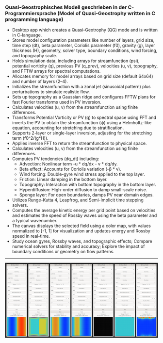 ### Quasi-Geostrophisches Modell geschrieben in der C-Programmiersprache (Model of Quasi-Geostrophy written in C programming language)

* Desktop app which creates a Quasi-Geotrophy (QG) mode and is written in C-language.
* Stores model configuration parameters like number of layers, grid size, time step (dt), beta parameter, Coriolis parameter (f0), gravity (g), layer thickness (H), geometry, solver type, boundary conditions, wind forcing, and topography scale.
* Holds simulation data, including arrays for streamfunction (psi), potential vorticity (q), previous PV (q_prev), velocities (u, v), topography, and FFTW arrays for spectral computations.
* Allocates memory for model arrays based on grid size (default 64x64) and number of layers (2–4).
* Initializes the streamfunction with a zonal jet (sinusoidal pattern) plus perturbations to simulate realistic flow.
* Sets up topography as a Gaussian ridge and configures FFTW plans for fast Fourier transforms used in PV inversion.
* Calculates velocities (u, v) from the streamfunction using finite differences.
* Transforms Potential Vorticity or PV (q) to spectral space using FFT and inverts the PV to obtain the streamfunction (ψ) using a Helmholtz-like equation, accounting for stretching due to stratification.
* Supports 2-layer or single-layer inversion, adjusting for the stretching term (f0^2/(g*H)).
* Applies inverse FFT to return the streamfunction to physical space.
* Calculates velocities (u, v) from the streamfunction using finite differences.
* Computes PV tendencies (dq_dt) including:
  * Advection: Nonlinear term -u * dq/dx - v * dq/dy.
  * Beta effect: Accounts for Coriolis variation (-β * v).
  * Wind forcing: Double-gyre wind stress applied to the top layer.
  * Friction: Linear damping in the bottom layer.
  * Topography: Interaction with bottom topography in the bottom layer.
  * Hyperdiffusion: High-order diffusion to damp small-scale noise.
  * Sponge layer: For open boundaries, damps PV near domain edges.
* Utilizes Runge-Kutta 4, Leapfrog, and Semi-Implicit time stepping solvers.
* Computes the average kinetic energy per grid point based on velocities and estimates the speed of Rossby waves using the beta parameter and a typical wavenumber.
* The canvas displays the selected field using a color map, with values normalized to [-1, 1] for visualization and updates energy and Rossby speed in real-time.
* Study ocean gyres, Rossby waves, and topographic effects; Compare numerical solvers for stability and accuracy; Explore the impact of boundary conditions or geometry on flow patterns.

---

![](https://github.com/KMORaza/Model_of_Quasi-Geotrophy/blob/main/Model%20of%20Quasi%20Geotrophy/Improved/screen.png)
